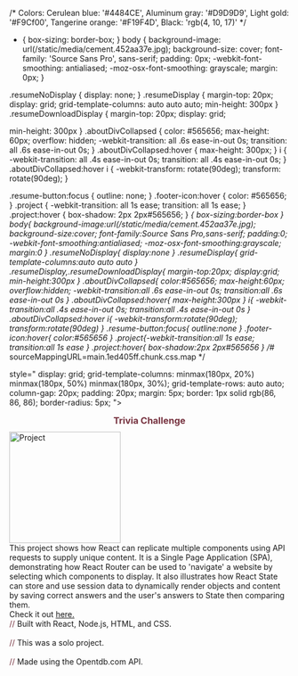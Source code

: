 /* Colors: 
  Cerulean blue: '#4484CE',
  Aluminum gray: '#D9D9D9',
  Light gold: '#F9Cf00',
  Tangerine orange: '#F19F4D',
  Black: 'rgb(4, 10, 17)' 
*/

* {
  box-sizing: border-box;
}
body {
  background-image: url(/static/media/cement.452aa37e.jpg);
  background-size: cover;
  font-family: 'Source Sans Pro', sans-serif;
  padding: 0px;
  -webkit-font-smoothing: antialiased;
  -moz-osx-font-smoothing: grayscale;
  margin: 0px;
}

.resumeNoDisplay {
  display: none;
}
.resumeDisplay {
  margin-top: 20px;
  display: grid;
  grid-template-columns: auto auto auto;
  min-height: 300px
}
.resumeDownloadDisplay {
  margin-top: 20px;
  display: grid;
  
  min-height: 300px
}
.aboutDivCollapsed {
  color: #565656;
  max-height: 60px;
  overflow: hidden;
  -webkit-transition: all .6s ease-in-out 0s;
  transition: all .6s ease-in-out 0s;
}
.aboutDivCollapsed:hover {
  max-height: 300px;
}
i {
  -webkit-transition: all .4s ease-in-out 0s;
  transition: all .4s ease-in-out 0s;
}
.aboutDivCollapsed:hover i {
  -webkit-transform: rotate(90deg);
          transform: rotate(90deg);
}

.resume-button:focus {
  outline: none;
}
.footer-icon:hover {
  color: #565656;
}
.project {
  -webkit-transition: all 1s ease;
  transition: all 1s ease;
}
.project:hover {
  box-shadow: 2px 2px#565656;
}
*{
    box-sizing:border-box
}
body{
    background-image:url(/static/media/cement.452aa37e.jpg);
    background-size:cover;
    font-family:Source Sans Pro,sans-serif;
    padding:0;
    -webkit-font-smoothing:antialiased;
    -moz-osx-font-smoothing:grayscale;
    margin:0
}
.resumeNoDisplay{
    display:none
}
.resumeDisplay{
    grid-template-columns:auto auto auto
}
.resumeDisplay,.resumeDownloadDisplay{
    margin-top:20px;
    display:grid;
    min-height:300px
}
.aboutDivCollapsed{
    color:#565656;
    max-height:60px;
    overflow:hidden;
    -webkit-transition:all .6s ease-in-out 0s;
    transition:all .6s ease-in-out 0s
}
.aboutDivCollapsed:hover{
        max-height:300px
}
i{
    -webkit-transition:all .4s ease-in-out 0s;
    transition:all .4s ease-in-out 0s
}
.aboutDivCollapsed:hover i{
    -webkit-transform:rotate(90deg);
    transform:rotate(90deg)
}
.resume-button:focus{
    outline:none
}
.footer-icon:hover{
    color:#565656
}
.project{-webkit-transition:all 1s ease;
    transition:all 1s ease
}
.project:hover{
    box-shadow:2px 2px#565656
}
/*# sourceMappingURL=main.1ed405ff.chunk.css.map */


<div class="project" 

style="
display: grid; 
grid-template-columns: minmax(180px, 20%) minmax(180px, 50%) minmax(180px, 30%); 
grid-template-rows: auto auto; 
column-gap: 20px; 
padding: 20px; 
margin: 5px; 
border: 1px solid rgb(86, 86, 86); 
border-radius: 5px;
">

<div style="grid-column: 1 / 4;">
<span style="text-align: center; color: rgb(118, 50, 63);">
<h3 style="margin: 6px 10px 10px;">Trivia Challenge</h3>
</span>
</div>
<div><img src="/static/media/trivia.32cdad5c.png" alt="Project" style="height: 200px;">
</div>
<div><span>This project shows how React can replicate multiple components using API requests to supply unique content. It is a Single Page Application (SPA), demonstrating how React Router can be used to 'navigate' a website by selecting which components to display.  It also illustrates how React State can store and use session data to dynamically render objects and content by saving correct answers and the user's answers to State then comparing them. </span><br><span>Check it out <a href="http://triviachallenge.surge.sh" target="_blank" rel="noopener noreferrer">here.</a></span></div><div><span style="color: rgb(118, 50, 63);">//</span> Built with React, Node.js, HTML, and CSS. <br><br><span style="color: rgb(118, 50, 63);">//</span> This was a solo project. <br><br><span><span style="color: rgb(118, 50, 63);">// </span>Made using the Opentdb.com API.<br><br></span></div></div>
